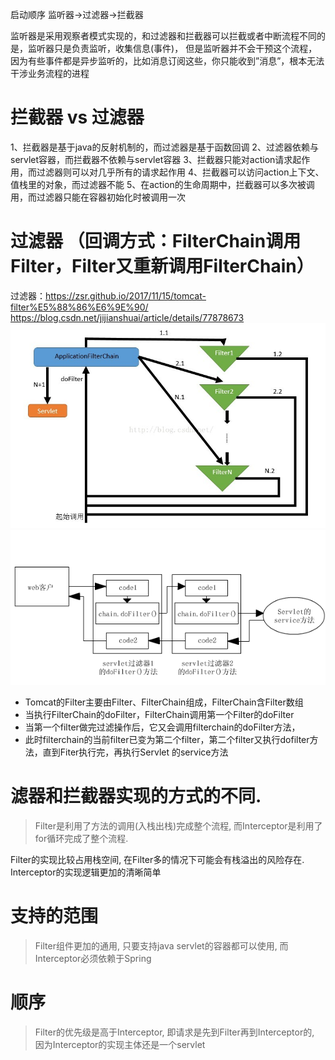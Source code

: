 启动顺序
监听器->过滤器->拦截器

监听器是采用观察者模式实现的，和过滤器和拦截器可以拦截或者中断流程不同的是，监听器只是负责监听，收集信息(事件)， 但是监听器并不会干预这个流程，因为有些事件都是异步监听的，比如消息订阅这些，你只能收到”消息”，根本无法干涉业务流程的进程



# 拦截器 vs 过滤器
1、拦截器是基于java的反射机制的，而过滤器是基于函数回调 
2、过滤器依赖与servlet容器，而拦截器不依赖与servlet容器 
3、拦截器只能对action请求起作用，而过滤器则可以对几乎所有的请求起作用 
4、拦截器可以访问action上下文、值栈里的对象，而过滤器不能 
5、在action的生命周期中，拦截器可以多次被调用，而过滤器只能在容器初始化时被调用一次 


# 过滤器 （回调方式：FilterChain调用Filter，Filter又重新调用FilterChain）

过滤器：https://zsr.github.io/2017/11/15/tomcat-filter%E5%88%86%E6%9E%90/
https://blog.csdn.net/jijianshuai/article/details/77878673
![](/assets/20180411154043618)
![](/assets/0_1328601574JQZh.gif)



* Tomcat的Filter主要由Filter、FilterChain组成，FilterChain含Filter数组
* 当执行FilterChain的doFilter，FilterChain调用第一个Filter的doFilter
* 当第一个filter做完过滤操作后，它又会调用filterchain的doFilter方法，
* 此时filterchain的当前filter已变为第二个filter，第二个filter又执行dofilter方法，直到Fiter执行完，再执行Servlet 的service方法

# 滤器和拦截器实现的方式的不同. 
> Filter是利用了方法的调用(入栈出栈)完成整个流程, 而Interceptor是利用了for循环完成了整个流程.

Filter的实现比较占用栈空间, 在Filter多的情况下可能会有栈溢出的风险存在.
Interceptor的实现逻辑更加的清晰简单
# 支持的范围
> Filter组件更加的通用, 只要支持java servlet的容器都可以使用, 而Interceptor必须依赖于Spring

# 顺序
> Filter的优先级是高于Interceptor, 即请求是先到Filter再到Interceptor的, 因为Interceptor的实现主体还是一个servlet